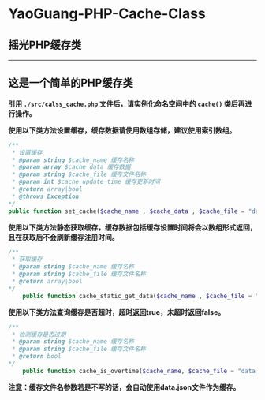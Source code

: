 # YaoGuang-PHP-Cache-Class
## 摇光PHP缓存类

***

## 这是一个简单的PHP缓存类 

**引用 `./src/calss_cache.php` 文件后，请实例化命名空间中的 `cache()` 类后再进行操作。**

**使用以下类方法设置缓存，缓存数据请使用数组存储，建议使用索引数组。**

```php
/**
 * 设置缓存
 * @param string $cache_name 缓存名称
 * @param array $cache_data 缓存数据
 * @param string $cache_file 缓存文件名称
 * @param int $cache_update_time 缓存更新时间
 * @return array|bool
 * @throws Exception
*/
public function set_cache($cache_name , $cache_data , $cache_file = "data.json" , $cache_update_time = 120)
```

**使用以下类方法静态获取缓存，缓存数据包括缓存设置时间将会以数组形式返回，且在获取后不会刷新缓存注册时间。**

```php
/**
 * 获取缓存
 * @param string $cache_name 缓存名称
 * @param string $cache_file 缓存文件名称
 * @return array|bool
*/
    public function cache_static_get_data($cache_name , $cache_file = "data.json")
```

**使用以下类方法查询缓存是否超时，超时返回true，未超时返回false。**
```php
/**
 * 检测缓存是否过期
 * @param string $cache_name 缓存名称
 * @param string $cache_file 缓存文件名称
 * @return bool
*/
    public function cache_is_overtime($cache_name, $cache_file = "data.json")
```

**注意：缓存文件名参数若是不写的话，会自动使用data.json文件作为缓存。**

